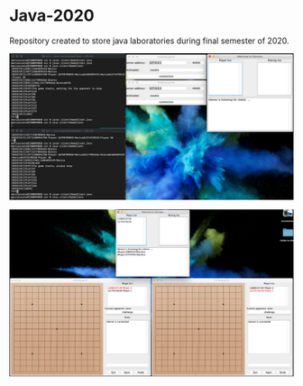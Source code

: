 # Java-2020
Repository created to store java laboratories during final semester of 2020.

![2 clients in the lobby](https://github.com/mrcretu/Java-2020/blob/master/Lab_10/Screenshot%202020-05-10%20at%2015.41.50.png)

![Clients waiting to start the game](https://github.com/mrcretu/Java-2020/blob/master/Lab_10/Screenshot%202020-05-10%20at%2015.42.31.png)
